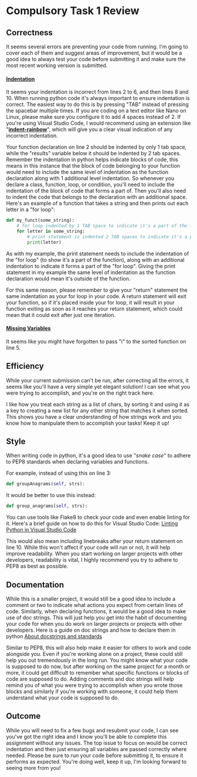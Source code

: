 <H1>Compulsory Task 1 Review</H1>

<H2>Correctness</H2>
It seems several errors are preventing your code from running.
I'm going to cover each of them and suggest areas of improvement, but it would be a good idea to always test your code before submitting it and make sure the most recent working version is submitted.

<H4><ins>Indentation</ins></H4>
It seems your indentation is incorrect from lines 2 to 6, and then lines 8 and 10.
When running python code it's always important to ensure indentation is correct.
The easiest way to do this is by pressing "TAB" instead of pressing the spacebar multiple times.
If you are coding on a text editor like Nano on Linux, please make sure you configure it to add 4 spaces instead of 2.
If you're using Visual Studio Code, I would recommend using an extension like "<strong><a href="https://marketplace.visualstudio.com/items?itemName=oderwat.indent-rainbow">indent-rainbow</a></strong>", which will give you a clear visual indication of any incorrect indentation.

Your function declaration on line 2 should be indented by only 1 tab space, while the "results" variable below it should be indented by 2 tab spaces.
Remember the indentation in python helps indicate blocks of code, this means in this instance that the block of code belonging to your function would need to include the same level of indentation as the function declaration along with 1 additional level indentation.
So whenever you declare a class, function, loop, or condition, you'll need to include the indentation of the block of code that forms a part of.
Then you'll also need to indent the code that belongs to the declaration with an additional space.
Here's an example of a function that takes a string and then prints out each letter in a "for loop":

```python
def my_funct(some_string):
    # for loop indented by 1 TAB space to indicate it's a part of the function
    for letter in some_string:
        # print statement is indented 2 TAB spaces to indicate it's a part of the "for loop"
        print(letter)
```

As with my example, the print statement needs to include the indentation of the "for loop" (to show it's a part of the function), along with an additional indentation to indicate it forms a part of the "for loop".
Giving the print statement in my example the same level of indentation as the function declaration would mean it's outside of the function.

For this same reason, please remember to give your "return" statement the same indentation as your for loop in your code.
A return statement will exit your function, so if it's placed inside your for loop, it will result in your function exiting as soon as it reaches your return statement, which could mean that it could exit after just one iteration.

<H4><ins>Missing Variables</ins></H4>
It seems like you might have forgotten to pass "i" to the sorted function on line 5.


<H2>Efficiency</H2>
While your current submission can't be run, after correcting all the errors, it seems like you'll have a very simple yet elegant solution!
I can see what you were trying to accomplish, and you're on the right track here.

I like how you treat each string as a list of chars, by sorting it and using it as a key to creating a new list for any other string that matches it when sorted.
This shows you have a clear understanding of how strings work and you know how to manipulate them to accomplish your tasks!
Keep it up!


<H2>Style</H2>
When writing code in python, it's a good idea to use "<em>snake case</em>" to adhere to PEP8 standards when declaring variables and functions.

For example, instead of using this on line 3:
```python
def groupAnagrams(self, strs):
```

It would be better to use this instead:
```python
def group_anagrams(self, strs):
```

You can use tools like Flake8 to check your code and even enable linting for it.
Here's a brief guide on how to do this for Visual Studio Code:
<a href="https://code.visualstudio.com/docs/python/linting">Linting Python in Visual Studio Code</a>

This would also mean including linebreaks after your return statement on line 10.
While this won't affect if your code will run or not, it will help improve readability.
When you start working on larger projects with other developers, readability is vital, I highly recommend you try to adhere to PEP8 as best as possible.


<H2>Documentation</H2>
While this is a smaller project, it would still be a good idea to include a comment or two to indicate what actions you expect from certain lines of code.
Similarly, when declaring functions, it would be a good idea to make use of doc strings.
This will just help you get into the habit of documenting your code for when you do work on larger projects or projects with other developers.
Here is a guide on doc strings and how to declare them in python <a href="https://pandas.pydata.org/docs/development/contributing_docstring.html#:~:text=A%20Python%20docstring%20is%20a,html)%20documentation%20automatically%20from%20docstrings.">About docstrings and standards</a>

Similar to PEP8, this will also help make it easier for others to work and code alongside you.
Even if you're working alone on a project, these could still help you out tremendously in the long run.
You might know what your code is supposed to do now, but after working on the same project for a month or more, it could get difficult to remember what specific functions or blocks of code are supposed to do.
Adding comments and doc strings will help remind you of what you were trying to accomplish when you wrote those blocks and similarly if you're working with someone, it could help them understand what your code is supposed to do.


<H2>Outcome</H2>
While you will need to fix a few bugs and resubmit your code, I can see you've got the right idea and I know you'll be able to complete this assignment without any issues.
The top issue to focus on would be correct indentation and then just ensuring all variables are passed correctly where needed.
Please be sure to run your code before submitting it, to ensure it performs as expected.
You're doing well, keep it up, I'm looking forward to seeing more from you!


